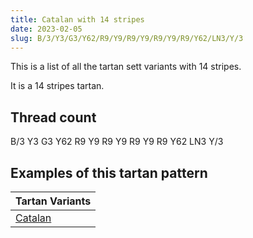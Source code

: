 ```yaml
---
title: Catalan with 14 stripes
date: 2023-02-05
slug: B/3/Y3/G3/Y62/R9/Y9/R9/Y9/R9/Y9/R9/Y62/LN3/Y/3
---
```

This is a list of all the tartan sett variants with 14 stripes.

It is a 14 stripes tartan.


## Thread count
B/3 Y3 G3 Y62 R9 Y9 R9 Y9 R9 Y9 R9 Y62 LN3 Y/3

## Examples of this tartan pattern

| Tartan Variants |
|---------------|
| [Catalan](/variants/b/3/y3/g3/y62/r9/y9/r9/y9/r9/y9/r9/y62/ln3/y/3-b304080-g008000-lne0e0e0-rc00000-yf0c000)||
